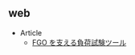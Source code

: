 ## web

+ Article
    + [FGO を支える負荷試験ツール](https://medium.com/shiguredo/fgo-%E3%81%AB%E6%8E%A1%E7%94%A8%E3%81%95%E3%82%8C%E3%81%9F%E8%B2%A0%E8%8D%B7%E8%A9%A6%E9%A8%93%E3%83%84%E3%83%BC%E3%83%AB-2fa3de337e20)
